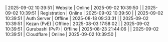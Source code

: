 | 2025-09-02 10:39:51 | Website | Online | 2025-09-02 10:39:50 |
| 2025-09-02 10:39:51 | Registration | Online | 2025-09-02 10:39:50 |
| 2025-09-02 10:39:51 | Auth Server | Offline | 2025-08-18 09:33:31 |
| 2025-09-02 10:39:51 | Kezan (PvE) | Offline | 2025-08-03 17:58:02 |
| 2025-09-02 10:39:51 | Gurubashi (PvP) | Offline | 2025-08-23 21:44:06 |
| 2025-09-02 10:39:51 | Cloudflare | Online | 2025-09-02 10:39:50 |
